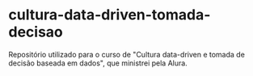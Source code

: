 # cultura-data-driven-tomada-decisao
Repositório utilizado para o curso de "Cultura data-driven e tomada de decisão baseada em dados", que ministrei pela Alura.
